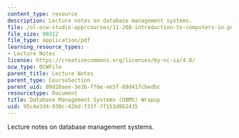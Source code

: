 ```yaml
---
content_type: resource
description: Lecture notes on database management systems.
file: /ol-ocw-studio-app/courses/11-208-introduction-to-computers-in-public-management-ii-january-iap-2002/95c4e3d4930c42bdf31f7f153d862435_lect6.pdf
file_size: 90312
file_type: application/pdf
learning_resource_types:
- Lecture Notes
license: https://creativecommons.org/licenses/by-nc-sa/4.0/
ocw_type: OCWFile
parent_title: Lecture Notes
parent_type: CourseSection
parent_uid: 09d20aee-3e3b-ff6e-ee5f-89d41fcbedbc
resourcetype: Document
title: Database Management Systems (DBMS) Wrapup
uid: 95c4e3d4-930c-42bd-f31f-7f153d862435
---
```

Lecture notes on database management systems.